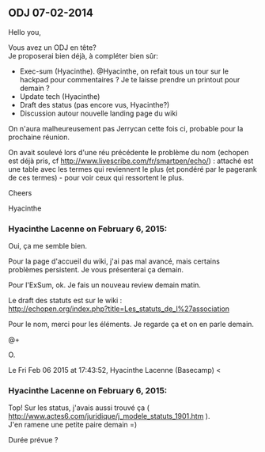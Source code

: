 ## ODJ 07-02-2014



Hello you,  
  
Vous avez un ODJ en tête?  
Je proposerai bien déjà, à compléter bien sûr:  

  * Exec-sum (Hyacinthe). @Hyacinthe, on refait tous un tour sur le hackpad pour commentaires ? Je te laisse prendre un printout pour demain ?
  * Update tech (Hyacinthe)
  * Draft des status (pas encore vus, Hyacinthe?)
  * Discussion autour nouvelle landing page du wiki 

On n'aura malheureusement pas Jerrycan cette fois ci, probable pour la
prochaine réunion.  
  
On avait soulevé lors d'une réu précédente le problème du nom (echopen est
déjà pris, cf <http://www.livescribe.com/fr/smartpen/echo/>) : attaché est une
table avec les termes qui reviennent le plus (et pondéré par le pagerank de
ces termes) - pour voir ceux qui ressortent le plus.  
  
Cheers  
  
Hyacinthe



### **Hyacinthe Lacenne** on February 6, 2015:



Oui, ça me semble bien.  
  
Pour la page d'accueil du wiki, j'ai pas mal avancé, mais certains  
problèmes persistent. Je vous présenterai ça demain.  
  
Pour l'ExSum, ok. Je fais un nouveau review demain matin.  
  
Le draft des statuts est sur le wiki :  
<http://echopen.org/index.php?title=Les_statuts_de_l%27association>  
  
Pour le nom, merci pour les éléments. Je regarde ça et on en parle demain.  
  
@+  
  
O.  
  
Le Fri Feb 06 2015 at 17:43:52, Hyacinthe Lacenne (Basecamp) &lt;



### **Hyacinthe Lacenne** on February 6, 2015:



Top! Sur les status, j'avais aussi trouvé ça (
<http://www.actes6.com/juridique/j_modele_statuts_1901.htm> ).  
J'en ramene une petite paire demain =)  
  
Durée prévue ?



